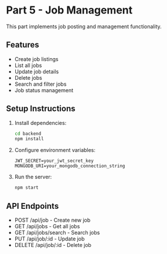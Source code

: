 # Part 5 - Job Management

This part implements job posting and management functionality.

## Features

- Create job listings
- List all jobs
- Update job details
- Delete jobs
- Search and filter jobs
- Job status management

## Setup Instructions

1. Install dependencies:
   ```bash
   cd backend
   npm install
   ```

2. Configure environment variables:
   ```
   JWT_SECRET=your_jwt_secret_key
   MONGODB_URI=your_mongodb_connection_string
   ```

3. Run the server:
   ```bash
   npm start
   ```

## API Endpoints

- POST /api/job - Create new job
- GET /api/jobs - Get all jobs
- GET /api/jobs/search - Search jobs
- PUT /api/job/:id - Update job
- DELETE /api/job/:id - Delete job 